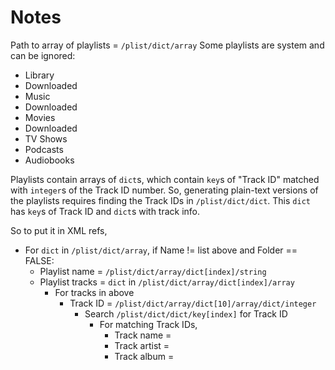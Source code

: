 # Notes

Path to array of playlists = `/plist/dict/array`
Some playlists are system and can be ignored:
- Library
- Downloaded
- Music
- Downloaded
- Movies
- Downloaded
- TV Shows
- Podcasts
- Audiobooks

Playlists contain arrays of `dict`s, which contain `key`s of "Track ID" matched with `integer`s of the Track ID number. So, generating plain-text versions of the playlists requires finding the Track IDs in `/plist/dict/dict`. This `dict` has `key`s of Track ID and `dict`s with track info.

So to put it in XML refs,
- For `dict` in `/plist/dict/array`, if Name != list above and Folder == FALSE:
  - Playlist name = `/plist/dict/array/dict[index]/string`
  - Playlist tracks = `dict` in `/plist/dict/array/dict[index]/array`
    - For tracks in above
      - Track ID = `/plist/dict/array/dict[10]/array/dict/integer`
        - Search `/plist/dict/dict/key[index]` for Track ID
          - For matching Track IDs,
            - Track name =
            - Track artist =
            - Track album =

